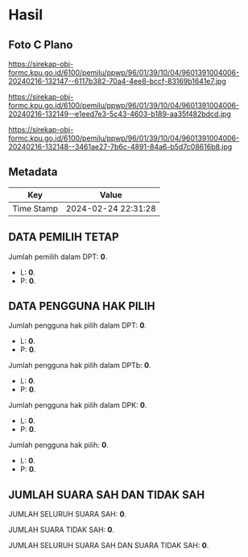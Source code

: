 # Hasil

## Foto C Plano

https://sirekap-obj-formc.kpu.go.id/6100/pemilu/ppwp/96/01/39/10/04/9601391004006-20240216-132147--6117b382-70a4-4ee8-bccf-83169b1641e7.jpg

https://sirekap-obj-formc.kpu.go.id/6100/pemilu/ppwp/96/01/39/10/04/9601391004006-20240216-132149--e1eed7e3-5c43-4603-b189-aa35f482bdcd.jpg

https://sirekap-obj-formc.kpu.go.id/6100/pemilu/ppwp/96/01/39/10/04/9601391004006-20240216-132148--3461ae27-7b6c-4891-84a6-b5d7c08616b8.jpg


## Metadata

| Key        | Value               |
| ---------- | ------------------- |
| Time Stamp | 2024-02-24 22:31:28 |


## DATA PEMILIH TETAP

Jumlah pemilih dalam DPT: **0**.
 * L: **0**.
 * P: **0**.

## DATA PENGGUNA HAK PILIH

Jumlah pengguna hak pilih dalam DPT: **0**.
 * L: **0**.
 * P: **0**.

Jumlah pengguna hak pilih dalam DPTb: **0**.
 * L: **0**.
 * P: **0**.

Jumlah pengguna hak pilih dalam DPK: **0**.
 * L: **0**.
 * P: **0**.

Jumlah pengguna hak pilih: **0**.
 * L: **0**.
 * P: **0**.

## JUMLAH SUARA SAH DAN TIDAK SAH

JUMLAH SELURUH SUARA SAH: **0**.

JUMLAH SUARA TIDAK SAH: **0**.

JUMLAH SELURUH SUARA SAH DAN SUARA TIDAK SAH: **0**.


